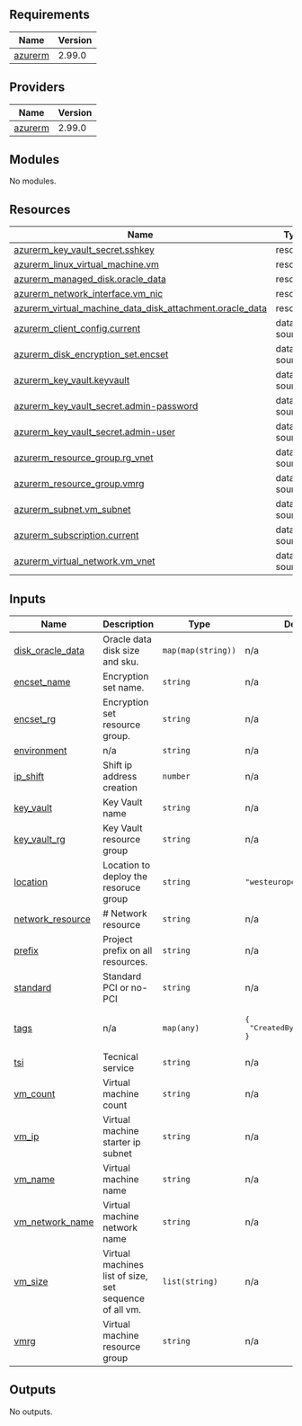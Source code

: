 <!-- BEGIN_TF_DOCS -->
## Requirements

| Name | Version |
|------|---------|
| <a name="requirement_azurerm"></a> [azurerm](#requirement\_azurerm) | 2.99.0 |

## Providers

| Name | Version |
|------|---------|
| <a name="provider_azurerm"></a> [azurerm](#provider\_azurerm) | 2.99.0 |

## Modules

No modules.

## Resources

| Name | Type |
|------|------|
| [azurerm_key_vault_secret.sshkey](https://registry.terraform.io/providers/hashicorp/azurerm/2.99.0/docs/resources/key_vault_secret) | resource |
| [azurerm_linux_virtual_machine.vm](https://registry.terraform.io/providers/hashicorp/azurerm/2.99.0/docs/resources/linux_virtual_machine) | resource |
| [azurerm_managed_disk.oracle_data](https://registry.terraform.io/providers/hashicorp/azurerm/2.99.0/docs/resources/managed_disk) | resource |
| [azurerm_network_interface.vm_nic](https://registry.terraform.io/providers/hashicorp/azurerm/2.99.0/docs/resources/network_interface) | resource |
| [azurerm_virtual_machine_data_disk_attachment.oracle_data](https://registry.terraform.io/providers/hashicorp/azurerm/2.99.0/docs/resources/virtual_machine_data_disk_attachment) | resource |
| [azurerm_client_config.current](https://registry.terraform.io/providers/hashicorp/azurerm/2.99.0/docs/data-sources/client_config) | data source |
| [azurerm_disk_encryption_set.encset](https://registry.terraform.io/providers/hashicorp/azurerm/2.99.0/docs/data-sources/disk_encryption_set) | data source |
| [azurerm_key_vault.keyvault](https://registry.terraform.io/providers/hashicorp/azurerm/2.99.0/docs/data-sources/key_vault) | data source |
| [azurerm_key_vault_secret.admin-password](https://registry.terraform.io/providers/hashicorp/azurerm/2.99.0/docs/data-sources/key_vault_secret) | data source |
| [azurerm_key_vault_secret.admin-user](https://registry.terraform.io/providers/hashicorp/azurerm/2.99.0/docs/data-sources/key_vault_secret) | data source |
| [azurerm_resource_group.rg_vnet](https://registry.terraform.io/providers/hashicorp/azurerm/2.99.0/docs/data-sources/resource_group) | data source |
| [azurerm_resource_group.vmrg](https://registry.terraform.io/providers/hashicorp/azurerm/2.99.0/docs/data-sources/resource_group) | data source |
| [azurerm_subnet.vm_subnet](https://registry.terraform.io/providers/hashicorp/azurerm/2.99.0/docs/data-sources/subnet) | data source |
| [azurerm_subscription.current](https://registry.terraform.io/providers/hashicorp/azurerm/2.99.0/docs/data-sources/subscription) | data source |
| [azurerm_virtual_network.vm_vnet](https://registry.terraform.io/providers/hashicorp/azurerm/2.99.0/docs/data-sources/virtual_network) | data source |

## Inputs

| Name | Description | Type | Default | Required |
|------|-------------|------|---------|:--------:|
| <a name="input_disk_oracle_data"></a> [disk\_oracle\_data](#input\_disk\_oracle\_data) | Oracle data disk size and sku. | `map(map(string))` | n/a | yes |
| <a name="input_encset_name"></a> [encset\_name](#input\_encset\_name) | Encryption set name. | `string` | n/a | yes |
| <a name="input_encset_rg"></a> [encset\_rg](#input\_encset\_rg) | Encryption set resource group. | `string` | n/a | yes |
| <a name="input_environment"></a> [environment](#input\_environment) | n/a | `string` | n/a | yes |
| <a name="input_ip_shift"></a> [ip\_shift](#input\_ip\_shift) | Shift ip address creation | `number` | n/a | yes |
| <a name="input_key_vault"></a> [key\_vault](#input\_key\_vault) | Key Vault name | `string` | n/a | yes |
| <a name="input_key_vault_rg"></a> [key\_vault\_rg](#input\_key\_vault\_rg) | Key Vault resource group | `string` | n/a | yes |
| <a name="input_location"></a> [location](#input\_location) | Location to deploy the resoruce group | `string` | `"westeurope"` | no |
| <a name="input_network_resource"></a> [network\_resource](#input\_network\_resource) | # Network resource | `string` | n/a | yes |
| <a name="input_prefix"></a> [prefix](#input\_prefix) | Project prefix on all resources. | `string` | n/a | yes |
| <a name="input_standard"></a> [standard](#input\_standard) | Standard PCI or no-PCI | `string` | n/a | yes |
| <a name="input_tags"></a> [tags](#input\_tags) | n/a | `map(any)` | <pre>{<br>  "CreatedBy": "Terraform"<br>}</pre> | no |
| <a name="input_tsi"></a> [tsi](#input\_tsi) | Tecnical service | `string` | n/a | yes |
| <a name="input_vm_count"></a> [vm\_count](#input\_vm\_count) | Virtual machine count | `string` | n/a | yes |
| <a name="input_vm_ip"></a> [vm\_ip](#input\_vm\_ip) | Virtual machine starter ip subnet | `string` | n/a | yes |
| <a name="input_vm_name"></a> [vm\_name](#input\_vm\_name) | Virtual machine name | `string` | n/a | yes |
| <a name="input_vm_network_name"></a> [vm\_network\_name](#input\_vm\_network\_name) | Virtual machine network name | `string` | n/a | yes |
| <a name="input_vm_size"></a> [vm\_size](#input\_vm\_size) | Virtual machines list of size, set sequence of all vm. | `list(string)` | n/a | yes |
| <a name="input_vmrg"></a> [vmrg](#input\_vmrg) | Virtual machine resource group | `string` | n/a | yes |

## Outputs

No outputs.
<!-- END_TF_DOCS -->
